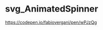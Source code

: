 # svg_AnimatedSpinner

https://codepen.io/fabiovergani/pen/wPJzQg
<!--
<svg xmlns="http://www.w3.org/2000/svg" xmlns:xlink="http://www.w3.org/1999/xlink" width="100" height="100">
	<style>
		@keyframes i{to{transform:rotate(359deg)}}
		*{transform-origin:50px 50px;}
		line{fill:none;stroke:#000;stroke-width:6;stroke-linecap:round}
		#g{stroke-opacity:.2}
	</style>
	<defs>
		<line id="l" x1="50" x2="50" y1="20" y2="5"/>
		<g id="g">
			<use xlink:href="#l"/>
			<use xlink:href="#l" transform="rotate(90 0 0)"/>
			<use xlink:href="#l" transform="rotate(180 0 0)"/>
			<use xlink:href="#l" transform="rotate(270 0 0)"/>
		</g>
	</defs>
	<use xlink:href="#g"/>
	<use xlink:href="#g" transform="rotate(22.5 0 0)"/>
	<use xlink:href="#g" transform="rotate(45 0 0)"/>
	<use xlink:href="#g" transform="rotate(67.5 0 0)"/>
	<g style="animation:i 1.2s steps(16) infinite">
		<use xlink:href="#l" stroke-opacity=".4"/>
		<use xlink:href="#l" stroke-opacity=".2" transform="rotate(-22.5 0 0)"/>
		<use xlink:href="#l" stroke-opacity=".1" transform="rotate(-45 0 0)"/>
	</g>
</svg>
-->

